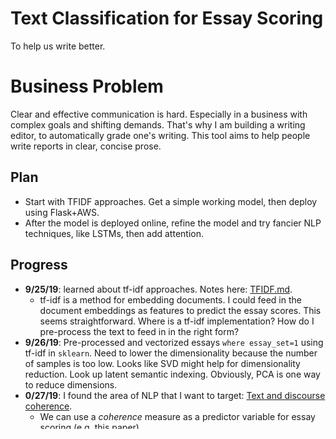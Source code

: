 # Text Classification for Essay Scoring
To help us write better.

# Business Problem
Clear and effective communication is hard. Especially in a business with complex goals and shifting demands. That's why I am building a writing editor, to automatically grade one's writing. This tool aims to help people write reports in clear, concise prose.

## Plan
* Start with TFIDF approaches. Get a simple working model, then deploy using Flask+AWS.
* After the model is deployed online, refine the model and try fancier NLP techniques, like LSTMs, then add attention.

## Progress
* __9/25/19__: learned about tf-idf approaches. Notes here: [TFIDF.md](notes/TFIDF.md).
  * tf-idf is a method for embedding documents. I could feed in the document embeddings as features to predict the essay scores. This seems straightforward. Where is a tf-idf implementation? How do I pre-process the text to feed in in the right form?
* __9/26/19__: Pre-processed and vectorized essays `where essay_set=1` using tf-idf in `sklearn`. Need to lower the dimensionality because the number of samples is too low. Looks like SVD might help for dimensionality reduction. Look up latent semantic indexing. Obviously, PCA is one way to reduce dimensions.
* __0/27/19__: I found the area of NLP that I want to target: [Text and discourse coherence](https://web.stanford.edu/~jurafsky/slp3/21.pdf). 
  * We can use a _coherence_ measure as a predictor variable for essay scoring (e.g. [this paper](https://www.aclweb.org/anthology/D13-1180)).
  * Indeed, _text coherence_ is [very useful for predicting _text readability_ and, yes, _essay scoring_](https://www.aclweb.org/anthology/D18-1464). This paper proposes a next coherence measure and uses it to achieve SoA on readability and essay scoring.

# Datasets
1. CoNLL-2003, named entity recognition (NER): https://www.aclweb.org/anthology/W03-0419
  * __Example__: _U.N. official Ekeus heads for Baghdad_. :arrow_right: [ORG _U.N._] _official_ [PER _Ekeus_] heads for [LOC _Baghdad_].
  * There are four named entity's: person (PER), organization (ORG), location (LOC), and miscellaneous (MIS).
2. Automated Essay Scoring, text classification: https://www.kaggle.com/c/asap-aes/data


# References
* `pytorch_transformers` (Huggingface): https://github.com/huggingface/pytorch-transformers
* BERT: [here](https://arxiv.org/pdf/1810.04805v2.pdf)
* __XLNet: Generalized Autoregressive Pretraining for Language Understanding__: [here](XLNet: Generalized Autoregressive Pretraining for Language Understanding)
* __Automatic Essay Scoring dataset__: [here](https://github.com/nusnlp/nea)
* __Character-level Convolutional Networks for Text Classification__: [here](https://papers.nips.cc/paper/5782-character-level-convolutional-networks-for-text-classification.pdf). Describes some common test datasets.
* [BERT tutorial](https://mccormickml.com/2019/05/14/BERT-word-embeddings-tutorial/)
* Project ideas: https://github.com/NirantK/awesome-project-ideas#text
